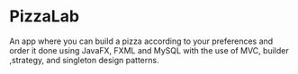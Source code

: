 # PizzaLab
An app where you can build a pizza according to your preferences and order it done using JavaFX, FXML and MySQL with the use of MVC, builder ,strategy, and singleton design patterns.
